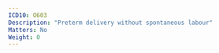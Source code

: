 ```yaml
---
ICD10: O603
Description: "Preterm delivery without spontaneous labour"
Matters: No
Weight: 0
---
```


